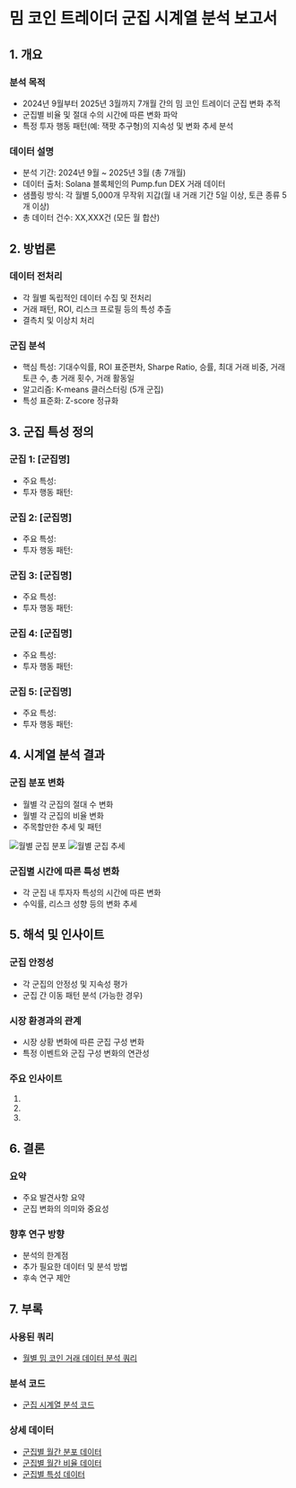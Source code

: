 # 밈 코인 트레이더 군집 시계열 분석 보고서

## 1. 개요

### 분석 목적
- 2024년 9월부터 2025년 3월까지 7개월 간의 밈 코인 트레이더 군집 변화 추적
- 군집별 비율 및 절대 수의 시간에 따른 변화 파악
- 특정 투자 행동 패턴(예: 잭팟 추구형)의 지속성 및 변화 추세 분석

### 데이터 설명
- 분석 기간: 2024년 9월 ~ 2025년 3월 (총 7개월)
- 데이터 출처: Solana 블록체인의 Pump.fun DEX 거래 데이터
- 샘플링 방식: 각 월별 5,000개 무작위 지갑(월 내 거래 기간 5일 이상, 토큰 종류 5개 이상)
- 총 데이터 건수: XX,XXX건 (모든 월 합산)

## 2. 방법론

### 데이터 전처리
- 각 월별 독립적인 데이터 수집 및 전처리
- 거래 패턴, ROI, 리스크 프로필 등의 특성 추출
- 결측치 및 이상치 처리

### 군집 분석
- 핵심 특성: 기대수익률, ROI 표준편차, Sharpe Ratio, 승률, 최대 거래 비중, 거래 토큰 수, 총 거래 횟수, 거래 활동일
- 알고리즘: K-means 클러스터링 (5개 군집)
- 특성 표준화: Z-score 정규화

## 3. 군집 특성 정의

### 군집 1: [군집명]
- 주요 특성:
- 투자 행동 패턴:

### 군집 2: [군집명]
- 주요 특성:
- 투자 행동 패턴:

### 군집 3: [군집명]
- 주요 특성:
- 투자 행동 패턴:

### 군집 4: [군집명]
- 주요 특성:
- 투자 행동 패턴:

### 군집 5: [군집명]
- 주요 특성:
- 투자 행동 패턴:

## 4. 시계열 분석 결과

### 군집 분포 변화
- 월별 각 군집의 절대 수 변화
- 월별 각 군집의 비율 변화
- 주목할만한 추세 및 패턴

![월별 군집 분포](monthly_cluster_distribution.png)
![월별 군집 추세](monthly_cluster_trends.png)

### 군집별 시간에 따른 특성 변화
- 각 군집 내 투자자 특성의 시간에 따른 변화
- 수익률, 리스크 성향 등의 변화 추세

## 5. 해석 및 인사이트

### 군집 안정성
- 각 군집의 안정성 및 지속성 평가
- 군집 간 이동 패턴 분석 (가능한 경우)

### 시장 환경과의 관계
- 시장 상황 변화에 따른 군집 구성 변화
- 특정 이벤트와 군집 구성 변화의 연관성

### 주요 인사이트
1. 
2. 
3. 

## 6. 결론

### 요약
- 주요 발견사항 요약
- 군집 변화의 의미와 중요성

### 향후 연구 방향
- 분석의 한계점
- 추가 필요한 데이터 및 분석 방법
- 후속 연구 제안

## 7. 부록

### 사용된 쿼리
- [월별 밈 코인 거래 데이터 분석 쿼리](../../query/query/monthly_cluster_analysis.sql)

### 분석 코드
- [군집 시계열 분석 코드](../source_code/cluster_time_series_analysis.py)

### 상세 데이터
- [군집별 월간 분포 데이터](monthly_cluster_counts.csv)
- [군집별 월간 비율 데이터](monthly_cluster_percentages.csv)
- [군집별 특성 데이터](cluster_characteristics.csv) 